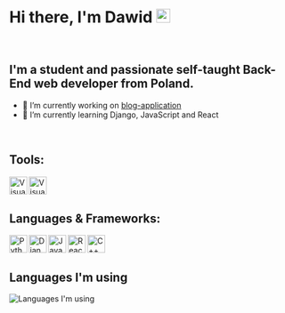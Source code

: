 ### <h1>Hi there, I'm Dawid <img src="https://media.giphy.com/media/hvRJCLFzcasrR4ia7z/giphy.gif" width="25px"></h1>

<br>

## I'm a student and passionate self-taught Back-End web developer from Poland.
- 🔭 I’m currently working on [blog-application](https://github.com/xdawxd/blog)
- 🌱 I’m currently learning Django, JavaScript and React

<br>

## Tools:

<img align="left" alt="VisualStudio" width="32px" src="https://user-images.githubusercontent.com/58686770/118040368-ba1bea00-b371-11eb-9d8b-14afc4734fdf.png">
<img align="left" alt="VisualStudioCode" width="32px" src="https://user-images.githubusercontent.com/58686770/118040413-c30cbb80-b371-11eb-9755-561b6be4a0ce.png">

<br><br>

## Languages & Frameworks:

<img align="left" alt="Python" width="32px" src="https://user-images.githubusercontent.com/58686770/117436962-dc57d700-af2f-11eb-977a-7ae1a9e90bde.png">
<img align="left" alt="Django" width="32px" src="https://user-images.githubusercontent.com/58686770/117437138-1a54fb00-af30-11eb-9617-48b28eb70aa5.jpg">
<img align="left" alt="JavaScript" width="32px" src="https://user-images.githubusercontent.com/58686770/117439447-22626a00-af33-11eb-8336-42e9489ecc52.png">
<img align="left" alt="React" width="32px" src="https://user-images.githubusercontent.com/58686770/117439649-62c1e800-af33-11eb-85fc-cf94ea5fb959.png">
<img align="left" alt="C++" width="32px" src="https://user-images.githubusercontent.com/58686770/118042455-62cb4900-b374-11eb-9c1c-6d891d1d4a2e.png">

<br><br>

## Languages I'm using

![Languages I'm using](https://github-readme-stats-anuraghazra1.vercel.app/api/top-langs/?username=xdawxd&layout=compact&theme=material-palenight)
